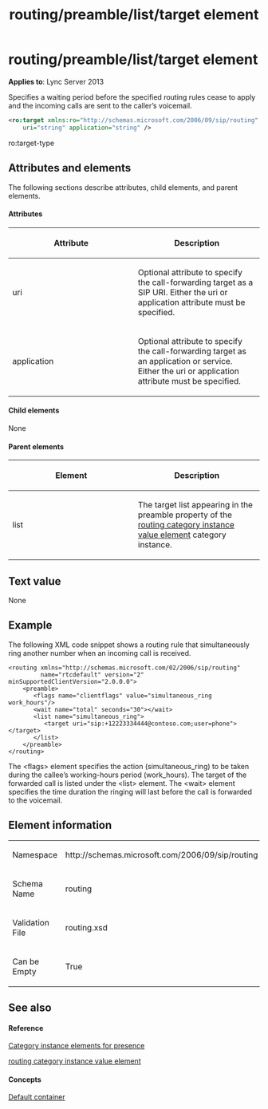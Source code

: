 ﻿---
title: routing/preamble/list/target element
TOCTitle: routing/preamble/list/target element
ms:assetid: 2b506b4a-c83a-4387-a523-75de8a8a4c87
ms:mtpsurl: https://msdn.microsoft.com/en-us/library/Dn454781(v=office.15)
ms:contentKeyID: 57093667
ms.date: 07/24/2014
mtps_version: v=office.15
dev_langs:
- xml
---

# routing/preamble/list/target element


**Applies to**: Lync Server 2013

Specifies a waiting period before the specified routing rules cease to apply and the incoming calls are sent to the caller’s voicemail.

``` xml
<ro:target xmlns:ro="http://schemas.microsoft.com/2006/09/sip/routing"
    uri="string" application="string" />
```

ro:target-type

## Attributes and elements

The following sections describe attributes, child elements, and parent elements.

#### Attributes

<table>
<colgroup>
<col style="width: 50%" />
<col style="width: 50%" />
</colgroup>
<thead>
<tr class="header">
<th><p>Attribute</p></th>
<th><p>Description</p></th>
</tr>
</thead>
<tbody>
<tr class="odd">
<td><p>uri</p></td>
<td><p>Optional attribute to specify the call-forwarding target as a SIP URI. Either the uri or application attribute must be specified.</p></td>
</tr>
<tr class="even">
<td><p>application</p></td>
<td><p>Optional attribute to specify the call-forwarding target as an application or service. Either the uri or application attribute must be specified.</p></td>
</tr>
</tbody>
</table>


#### Child elements

None

#### Parent elements

<table>
<colgroup>
<col style="width: 50%" />
<col style="width: 50%" />
</colgroup>
<thead>
<tr class="header">
<th><p>Element</p></th>
<th><p>Description</p></th>
</tr>
</thead>
<tbody>
<tr class="odd">
<td><p>list</p></td>
<td><p>The target list appearing in the preamble property of the <a href="routing-category-instance-value-element.md">routing category instance value element</a> category instance.</p></td>
</tr>
</tbody>
</table>


## Text value

None

## Example

The following XML code snippet shows a routing rule that simultaneously ring another number when an incoming call is received.

    <routing xmlns="http://schemas.microsoft.com/02/2006/sip/routing" 
             name="rtcdefault" version="2" minSupportedClientVersion="2.0.0.0">
        <preamble>
           <flags name="clientflags" value="simultaneous_ring work_hours"/>
           <wait name="total" seconds="30"></wait>
           <list name="simultaneous_ring">
              <target uri="sip:+12223334444@contoso.com;user=phone"></target>
           </list>
        </preamble>
    </routing>

The \<flags\> element specifies the action (simultaneous\_ring) to be taken during the callee’s working-hours period (work\_hours). The target of the forwarded call is listed under the \<list\> element. The \<wait\> element specifies the time duration the ringing will last before the call is forwarded to the voicemail.

## Element information

<table>
<colgroup>
<col style="width: 50%" />
<col style="width: 50%" />
</colgroup>
<tbody>
<tr class="odd">
<td><p>Namespace</p></td>
<td><p>http://schemas.microsoft.com/2006/09/sip/routing</p></td>
</tr>
<tr class="even">
<td><p>Schema Name</p></td>
<td><p>routing</p></td>
</tr>
<tr class="odd">
<td><p>Validation File</p></td>
<td><p>routing.xsd</p></td>
</tr>
<tr class="even">
<td><p>Can be Empty</p></td>
<td><p>True</p></td>
</tr>
</tbody>
</table>


## See also

#### Reference

[Category instance elements for presence](category-instance-elements-for-presence.md)

[routing category instance value element](routing-category-instance-value-element.md)

#### Concepts

[Default container](default-container.md)

